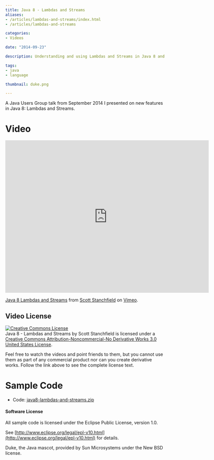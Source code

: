 ```yaml
---
title: Java 8 - Lambdas and Streams
aliases:
- /articles/lambdas-and-streams/index.html
- /articles/lambdas-and-streams

categories:
- Videos

date: "2014-09-23"

description: Understanding and using Lambdas and Streams in Java 8 and beyond.

tags:
- java
- language

thumbnail: duke.png

---
```

A Java Users Group talk from September 2014 I presented on new features in Java 8: Lambdas and Streams.

<!--more-->

# Video

<iframe src="https://player.vimeo.com/video/107004255" width="640" height="480" frameborder="0" webkitallowfullscreen mozallowfullscreen allowfullscreen></iframe>
<p><a href="https://vimeo.com/107004255">Java 8 Lambdas and Streams</a> from <a href="https://vimeo.com/user566590">Scott Stanchfield</a> on <a href="https://vimeo.com">Vimeo</a>.</p>

## Video License

[![Creative Commons License](http://i.creativecommons.org/l/by-nc-nd/3.0/us/88x31.png)](http://creativecommons.org/licenses/by-nc-nd/3.0/us/)  
Java 8 - Lambdas and Streams by Scott Stanchfield is licensed under a [Creative Commons Attribution-Noncommercial-No Derivative Works 3.0 United States License](http://creativecommons.org/licenses/by-nc-nd/3.0/us/).  
  
Feel free to watch the videos and point friends to them, but you cannot use them as part of any commercial product nor can you create derivative works. Follow the link above to see the complete license text.

# Sample Code

*   Code: [java8-lambdas-and-streams.zip](java8-lambdas-and-streams.zip)

#### Software License

All sample code is licensed under the Eclipse Public License, version 1.0.

See [http://www.eclipse.org/legal/epl-v10.html](http://www.eclipse.org/legal/epl-v10.html) for details.

Duke, the Java mascot, provided by Sun Microsystems under the New BSD license.
